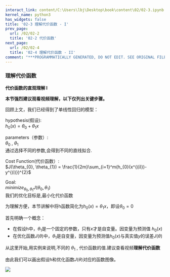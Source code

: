 ```yaml
---
interact_link: content/C:\Users\lbj\Desktop\book\content\02/02-3.ipynb
kernel_name: python3
has_widgets: false
title: '02-3 理解代价函数 - I'
prev_page:
  url: /02/02-2
  title: '02-2 代价函数'
next_page:
  url: /02/02-4
  title: '02-4 理解代价函数 - II'
comment: "***PROGRAMMATICALLY GENERATED, DO NOT EDIT. SEE ORIGINAL FILES IN /content***"
---
```


### 理解代价函数

**代价函数的直观理解 I**

**本节强烈建议观看视频理解，以下仅列出关键步骤。**

回顾上文，我们已经得到了单线性回归的模型：

hypothesis(假设):    
         $h_{0}(x) = \theta_{0} + \theta_{1}x$     

parameters（参数）:      
$\theta_{0}$ , $\theta_{1}$   
通过选择不同的参数,会得到不同的直线拟合.

Cost Function(代价函数）:     
$J(\theta_{0}, \theta_{1}) = \frac{1}{2m}\sum_{i=1}^m(h_{0}(x^{(i)})-y^{(i)})^{2}$

Goal:     
$minimize_{\theta_{0},\theta_{1}}J(\theta_{0}, \theta_{1})$   
我们的优化目标是,最小化代价函数

为理解方便，本节讲解中将h函数简化为$h_{0}(x) =\theta_{1}x$，即设$\theta_{0}=0$

首先明确一个概念：
+ 在假设h中，$\theta_{1}$是一个固定的参数，只有$x$才是自变量。因变量为预测值 $h_{0}(x)$
+ 在优化函数$J(\theta)$中，$\theta_{1}$是自变量，因变量为预测值$h_{0}(x)$与真实值$y$的误差$J(\theta)$


从这里开始,用实例来说明,不同的 $\theta_{1}$ , 代价函数的值.建议查看视频**理解代价函数**

由此我们可以画出假设h和优化函数$J(\theta)$对应的函数图像。

![](https://i.loli.net/2018/12/04/5c0652fe1637f.png)
